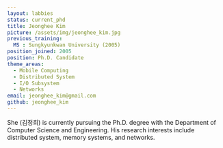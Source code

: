 ```yaml
---
layout: labbies
status: current_phd
title: Jeonghee Kim
picture: /assets/img/jeonghee_kim.jpg
previous_training:
  MS : Sungkyunkwan University (2005)
position_joined: 2005
position: Ph.D. Candidate
theme_areas:
  - Mobile Computing
  - Distributed System
  - I/O Subsystem
  - Networks
email: jeonghee_kim@gmail.com
github: jeonghee_kim
---
```


She (김정희) is currently pursuing the Ph.D. degree with the Department of Computer Science and Engineering. His research interests include distributed system, memory systems, and networks. 
